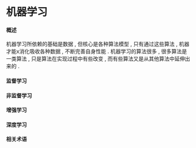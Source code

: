 # 机器学习

#### 概述

机器学习所依赖的基础是数据 , 但核心是各种算法模型 , 只有通过这些算法 , 机器才能x消化吸收各种数据 , 不断完善自身性能 . 机器学习的算法很多 , 很多算法是一类算法 , 只是算法在实现过程中有些改变 , 而有些算法又是从其他算法中延伸出来的 . 

#### 监督学习

#### 非监督学习

#### 增强学习

#### 深度学习

#### 相关术语



